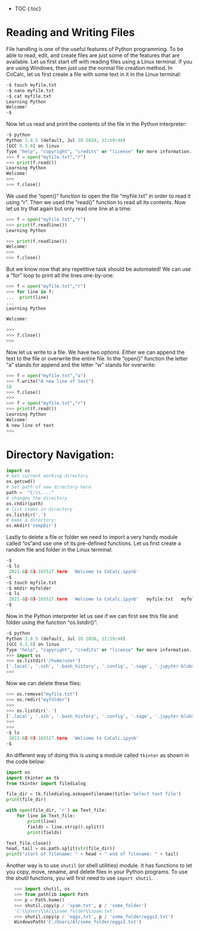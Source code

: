 * TOC
{:toc}

# Reading and Writing Files

File handling is one of the useful features of Python programming. To be able to read, edit, and create files are just some of the features that are available. Let us first start off with reading files using a Linux terminal. If you are using Windows, then just use the normal file creation method.
In CoCalc, let us first create a file with some text in it in the Linux terminal:
```python
~$ touch myfile.txt
~$ nano myfile.txt 
~$ cat myfile.txt 
Learning Python
Welcome!
~$ 
```
Now let us read and print the contents of the file in the Python interpreter:
```python
~$ python
Python 3.8.5 (default, Jul 28 2020, 12:59:40) 
[GCC 9.3.0] on linux
Type "help", "copyright", "credits" or "license" for more information.
>>> f = open("myfile.txt","r")
>>> print(f.read())
Learning Python
Welcome!
>>> 
>>> f.close()
```


We used the “open()” function to open the file “myfile.txt” in order to read it using “r”. Then we used the “read()” function to read all its contents. 
Now let us try that again but only read one line at a time:
```python
>>> f = open("myfile.txt","r")
>>> print(f.readline())
Learning Python

>>> print(f.readline())
Welcome!
>>> 
>>> f.close()
```





But we know now that any repetitive task should be automated! We can use a “for” loop to print all the lines one-by-one:

```python
>>> f = open("myfile.txt","r")
>>> for line in f:
...  print(line)
... 
Learning Python

Welcome!

>>> 
>>> f.close()
>>> 
```

Now let us write to a file. We have two options. Either we can append the text to the file or overwrite the entire file. In the “open()” function the letter “a” stands for append and the letter “w” stands for overwrite:
```python
>>> f = open("myfile.txt","a")
>>> f.write("A new line of text")
18
>>> f.close()
>>> 
>>> f = open("myfile.txt","r")
>>> print(f.read())
Learning Python
Welcome!
A new line of text
>>> 
```

# Directory Navigation:

```python
import os
# Get current working directory
os.getcwd()
# Set path of new directory here
path =  "C:\\...."
# changes the directory 
os.chdir(path) 
# list items in directory
os.listdir('.')
# make a directory:
os.mkdir('tempDir')

```

Lastly to delete a file or folder we need to import a very handy module called “os”and use one of its pre-defined functions. Let us first create a random file and folder in the Linux terminal:
```python
~$ 
~$ ls
 2021-02-03-165527.term  'Welcome to CoCalc.ipynb'
~$ 
~$ touch myfile.txt
~$ mkdir myfolder
~$ ls
 2021-02-03-165527.term  'Welcome to CoCalc.ipynb'   myfile.txt   myfolder
~$ 
```

Now in the Python interpreter let us see if we can first see this file and folder using the function “os.listdir()”:

```python
~$ python
Python 3.8.5 (default, Jul 28 2020, 12:59:40) 
[GCC 9.3.0] on linux
Type "help", "copyright", "credits" or "license" for more information.
>>> import os
>>> os.listdir('/home/user')
['.local', '.ssh', '.bash_history', '.config', '.sage', '.jupyter-blobs-v0.db', 'myfile.txt', '.gitexcludes', '.gitconfig', 'myfolder', '2021-02-03-165527.term', '.Welcome to CoCalc.ipynb.sage-jupyter2', '.bash_profile', '.python_history', '.snapshots', 'Welcome to CoCalc.ipynb', '.2021-02-03-165527.term-0.term', '.smc', '.bashrc']
>>> 
```

Now we can delete these files:

```python
>>> os.remove("myfile.txt")
>>> os.rmdir("myfolder")
>>> 
>>> os.listdir('.')
['.local', '.ssh', '.bash_history', '.config', '.sage', '.jupyter-blobs-v0.db', '.gitexcludes', '.gitconfig', '2021-02-03-165527.term', '.Welcome to CoCalc.ipynb.sage-jupyter2', '.bash_profile', '.python_history', '.snapshots', 'Welcome to CoCalc.ipynb', '.2021-02-03-165527.term-0.term', '.smc', '.bashrc']
>>> 
>>> 
~$ ls
 2021-02-03-165527.term  'Welcome to CoCalc.ipynb'
~$ 
```

An different way of doing this is using a module called `tkinter` as shown in the code below:

```python
import os
import tkinter as tk
from tkinter import filedialog

file_dir = tk.filedialog.askopenfilename(title='Select text file')
print(file_dir)

with open(file_dir, 'r') as Text_file:
    for line in Text_file:
        print(line)
        fields = line.strip().split()
        print(fields)

Text_file.close()
head, tail = os.path.split(str(file_dir))
print("start of filename: " + head + " end of filename: " + tail)
```

Another way is to use `shutil` (or shell utilities) module. It has functions to let you copy, move, rename, and delete files in your Python programs. To use the shutil functions, you will first need to use `import shutil`.

```python
   >>> import shutil, os
   >>> from pathlib import Path
   >>> p = Path.home()
   >>> shutil.copy(p / 'spam.txt', p / 'some_folder')
   'C:\\Users\\Al\\some_folder\\spam.txt'
   >>> shutil.copy(p / 'eggs.txt', p / 'some_folder/eggs2.txt')
   WindowsPath('C:/Users/Al/some_folder/eggs2.txt')
```
